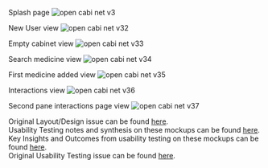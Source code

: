 Splash page
![open cabi net v3](https://cloud.githubusercontent.com/assets/12971245/8311506/98513e88-19a4-11e5-8540-b800b01fb47d.png)

New User view
![open cabi net v32](https://cloud.githubusercontent.com/assets/12971245/8311511/a2527c08-19a4-11e5-97ce-0fbe546dfa2e.png)

Empty cabinet view
![open cabi net v33](https://cloud.githubusercontent.com/assets/12971245/8311527/b7fc6a5a-19a4-11e5-8455-45b515c09c38.png)

Search medicine view
![open cabi net v34](https://cloud.githubusercontent.com/assets/12971245/8311531/bfbfc5ca-19a4-11e5-9843-3165bba8f586.png)

First medicine added view
![open cabi net v35](https://cloud.githubusercontent.com/assets/12971245/8311538/c9c44eb0-19a4-11e5-8d44-bb2a4c0a777d.png)

Interactions view
![open cabi net v36](https://cloud.githubusercontent.com/assets/12971245/8311560/065338c8-19a5-11e5-8d91-35c586b7ae42.png)

Second pane interactions page view
![open cabi net v37](https://cloud.githubusercontent.com/assets/12971245/8311573/189874b2-19a5-11e5-9d1d-63831ce6a636.png)

Original Layout/Design issue can be found [here](https://github.com/excellaco/open-cabinet/issues/65).  
Usability Testing notes and synthesis on these mockups can be found [here](https://github.com/excellaco/open-cabinet/tree/master/documents/Usability%20Testing_2).    
Key Insights and Outcomes from usability testing on these mockups can be found [here](https://github.com/excellaco/open-cabinet/wiki/Design:-Round-2-Usability-Testing).    
Original Usability Testing issue can be found [here](https://github.com/excellaco/open-cabinet/issues/48). 